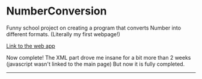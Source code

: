 # NumberConversion
Funny school project on creating a program that converts Number into different formats.
(Literally my first webpage!)

[Link to the web app](https://relverie.github.io/NumberConversion/)

Now complete! The XML part drove me insane for a bit more than 2 weeks (javascript wasn't linked to the main page)
But now it is fully completed.

<hr/>